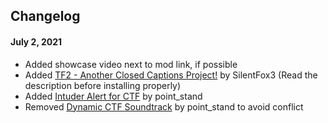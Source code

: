 ## Changelog
#### July 2, 2021
- Added showcase video next to mod link, if possible
- Added [TF2 - Another Closed Captions Project!](https://gamebanana.com/mods/25151) by SilentFox3 (Read the description before installing properly)
- Added [Intuder Alert for CTF](https://gamebanana.com/sounds/54423) by point_stand
- Removed [Dynamic CTF Soundtrack](https://gamebanana.com/sounds/53963) by point_stand to avoid conflict
